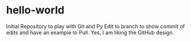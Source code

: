 # hello-world
Initial Repository to play with Git and Py
Edit to branch to show commit of edits and have an example to Pull.
Yes, I am liking the GitHub design.
